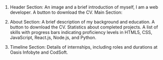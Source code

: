 1. Header Section:
    An image and a brief introduction of myself, I am a web developer.
    A button to download the CV.
    Main Section:

2. About Section:
    A brief description of my background and education.
    A button to download the CV.
    Statistics about completed projects.
    A list of skills with progress bars indicating proficiency levels in HTML5, CSS, JavaScript, React.js, Node.js, and Python.


3. Timeline Section:
    Details of internships, including roles and durations at Oasis Infobyte and CodSoft.

